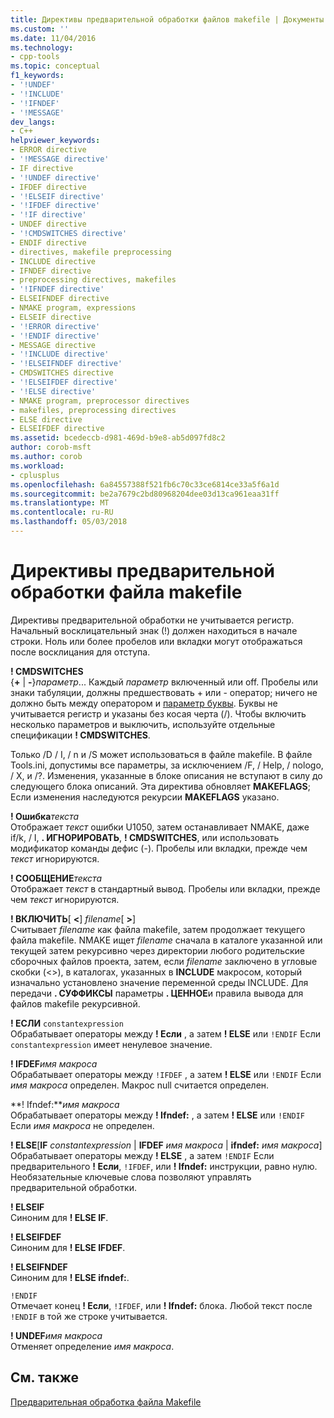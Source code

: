 ```yaml
---
title: Директивы предварительной обработки файлов makefile | Документы Microsoft
ms.custom: ''
ms.date: 11/04/2016
ms.technology:
- cpp-tools
ms.topic: conceptual
f1_keywords:
- '!UNDEF'
- '!INCLUDE'
- '!IFNDEF'
- '!MESSAGE'
dev_langs:
- C++
helpviewer_keywords:
- ERROR directive
- '!MESSAGE directive'
- IF directive
- '!UNDEF directive'
- IFDEF directive
- '!ELSEIF directive'
- '!IFDEF directive'
- '!IF directive'
- UNDEF directive
- '!CMDSWITCHES directive'
- ENDIF directive
- directives, makefile preprocessing
- INCLUDE directive
- IFNDEF directive
- preprocessing directives, makefiles
- '!IFNDEF directive'
- ELSEIFNDEF directive
- NMAKE program, expressions
- ELSEIF directive
- '!ERROR directive'
- '!ENDIF directive'
- MESSAGE directive
- '!INCLUDE directive'
- '!ELSEIFNDEF directive'
- CMDSWITCHES directive
- '!ELSEIFDEF directive'
- '!ELSE directive'
- NMAKE program, preprocessor directives
- makefiles, preprocessing directives
- ELSE directive
- ELSEIFDEF directive
ms.assetid: bcedeccb-d981-469d-b9e8-ab5d097fd8c2
author: corob-msft
ms.author: corob
ms.workload:
- cplusplus
ms.openlocfilehash: 6a84557388f521fb6c70c33ce6814ce33a5f6a1d
ms.sourcegitcommit: be2a7679c2bd80968204dee03d13ca961eaa31ff
ms.translationtype: MT
ms.contentlocale: ru-RU
ms.lasthandoff: 05/03/2018
---
```

# <a name="makefile-preprocessing-directives"></a>Директивы предварительной обработки файла makefile
Директивы предварительной обработки не учитывается регистр. Начальный восклицательный знак (!) должен находиться в начале строки. Ноль или более пробелов или вкладки могут отображаться после восклицания для отступа.  
  
 **! CMDSWITCHES**  
 {**+** &#124; **-**}*параметр*... Каждый *параметр* включенный или off. Пробелы или знаки табуляции, должны предшествовать + или - оператор; ничего не должно быть между оператором и [параметр буквы](../build/nmake-options.md). Буквы не учитывается регистр и указаны без косая черта (/). Чтобы включить несколько параметров и выключить, используйте отдельные спецификации **! CMDSWITCHES**.  
  
 Только /D / I, / n и /S может использоваться в файле makefile. В файле Tools.ini, допустимы все параметры, за исключением /F, / Help, / nologo, / X, и /?. Изменения, указанные в блоке описания не вступают в силу до следующего блока описаний. Эта директива обновляет **MAKEFLAGS**; Если изменения наследуются рекурсии **MAKEFLAGS** указано.  
  
 **! Ошибка***текста*   
 Отображает *текст* ошибки U1050, затем останавливает NMAKE, даже if/k, / I, **. ИГНОРИРОВАТЬ**, **! CMDSWITCHES**, или использовать модификатор команды дефис (-). Пробелы или вкладки, прежде чем *текст* игнорируются.  
  
 **! СООБЩЕНИЕ***текста*   
 Отображает *текст* в стандартный вывод. Пробелы или вкладки, прежде чем *текст* игнорируются.  
  
 **! ВКЛЮЧИТЬ**[ **\<**] *filename*[ **>**]  
 Считывает *filename* как файла makefile, затем продолжает текущего файла makefile. NMAKE ищет *filename* сначала в каталоге указанной или текущей затем рекурсивно через директории любого родительские сборочных файлов проекта, затем, если *filename* заключено в угловые скобки (\<>), в каталогах, указанных в **INCLUDE** макросом, который изначально установлено значение переменной среды INCLUDE. Для передачи **. СУФФИКСЫ** параметры **. ЦЕННОЕ**и правила вывода для файлов makefile рекурсивной.  
  
 **! ЕСЛИ**  `constantexpression`  
 Обрабатывает операторы между **! Если** , а затем **! ELSE** или `!ENDIF` Если `constantexpression` имеет ненулевое значение.  
  
 **! IFDEF***имя макроса*   
 Обрабатывает операторы между `!IFDEF` , а затем **! ELSE** или `!ENDIF` Если *имя макроса* определен. Макрос null считается определен.  
  
 **! Ifndef:***имя макроса*   
 Обрабатывает операторы между **! Ifndef:** , а затем **! ELSE** или `!ENDIF` Если *имя макроса* не определен.  
  
 **! ELSE**[**IF** *constantexpression* &#124; **IFDEF** *имя макроса* &#124; **ifndef:**  *имя макроса*]  
 Обрабатывает операторы между **! ELSE** , а затем `!ENDIF` Если предварительного **! Если**, `!IFDEF`, или **! Ifndef:** инструкции, равно нулю. Необязательные ключевые слова позволяют управлять предварительной обработки.  
  
 **! ELSEIF**  
 Синоним для **! ELSE IF**.  
  
 **! ELSEIFDEF**  
 Синоним для **! ELSE IFDEF**.  
  
 **! ELSEIFNDEF**  
 Синоним для **! ELSE ifndef:**.  
  
 `!ENDIF`  
 Отмечает конец **! Если**, `!IFDEF`, или **! Ifndef:** блока. Любой текст после `!ENDIF` в той же строке учитывается.  
  
 **! UNDEF***имя макроса*   
 Отменяет определение *имя макроса*.  
  
## <a name="see-also"></a>См. также  
 [Предварительная обработка файла Makefile](../build/makefile-preprocessing.md)